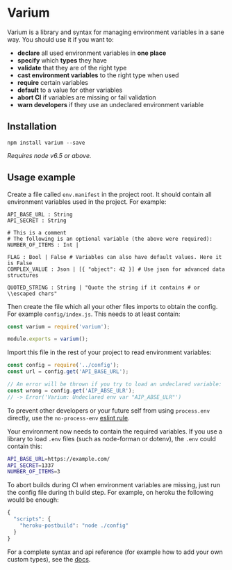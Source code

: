 # Varium

Varium is a library and syntax for managing environment variables in a sane way.
You should use it if you want to:

* **declare** all used environment variables in **one place**
* **specify** which **types** they have
* **validate** that they are of the right type
* **cast environment variables** to the right type when used
* **require** certain variables
* **default** to a value for other variables
* **abort CI** if variables are missing or fail validation
* **warn developers** if they use an undeclared environment variable

## Installation

`npm install varium --save`

_Requires node v6.5 or above._

## Usage example

Create a file called `env.manifest` in the project root. It should contain all
environment variables used in the project. For example:

```
API_BASE_URL : String
API_SECRET : String

# This is a comment
# The following is an optional variable (the above were required):
NUMBER_OF_ITEMS : Int |

FLAG : Bool | False # Variables can also have default values. Here it is False
COMPLEX_VALUE : Json | [{ "object": 42 }] # Use json for advanced data structures

QUOTED_STRING : String | "Quote the string if it contains # or \\escaped chars"
```

Then create the file which all your other files imports to obtain the config.
For example `config/index.js`. This needs to at least contain:

```js
const varium = require('varium');

module.exports = varium();
```

Import this file in the rest of your project to read environment variables:

```js
const config = require('../config');
const url = config.get('API_BASE_URL');

// An error will be thrown if you try to load an undeclared variable:
const wrong = config.get('AIP_ABSE_ULR');
// -> Error('Varium: Undeclared env var "AIP_ABSE_ULR"')
```

To prevent other developers or your future self from using `process.env`
directly, use the `no-process-env`
[eslint rule](https://eslint.org/docs/rules/no-process-env).

Your environment now needs to contain the required variables. If you use a
library to load `.env` files (such as node-forman or dotenv), the `.env` could
contain this:

```bash
API_BASE_URL=https://example.com/
API_SECRET=1337
NUMBER_OF_ITEMS=3
```

To abort builds during CI when environment variables are missing, just run the
config file during th build step. For example, on heroku the following would be
enough:

```js
{
  "scripts": {
    "heroku-postbuild": "node ./config"
  }
}
```

For a complete syntax and api reference (for example how to add your own custom
types), see the [docs](./DOCS.md).
